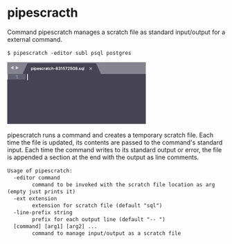 # pipescracth

Command pipescratch manages a scratch file as standard input/output for a
external command.

```
$ pipescratch -editor subl psql postgres
```

![example session](example.gif)

pipescratch runs a command and creates a temporary scratch file. Each time
the file is updated, its contents are passed to the command's standard
input. Each time the command writes to its standard output or error, the
file is appended a section at the end with the output as line comments.

```
Usage of pipescratch:
  -editor command
    	command to be invoked with the scratch file location as arg (empty just prints it)
  -ext extension
    	extension for scratch file (default "sql")
  -line-prefix string
    	prefix for each output line (default "-- ")
  [command] [arg1] [arg2] ...
    	command to manage input/output as a scratch file
```
